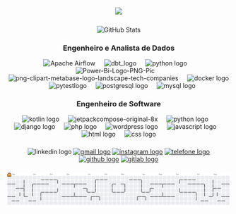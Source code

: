 ###

<p align="center">
  <a href="https://github.com/DenverCoder1/readme-typing-svg"><img src="https://readme-typing-svg.herokuapp.com?font=Time+New+Roman&color=7A7ADB&size=25&center=true&vCenter=true&width=600&height=100&lines=Olá,+sou+o+Will!+..;Sou+Engenheiro+e+Analista+de+Dados📊📈;"></a>
</p>

###

<div align="center">
  <img src="https://github-readme-stats.vercel.app/api?username=willxbernardo&show_icons=true&title_color=7A7ADB&icon_color=2234AE&text_color=D3D3D3&bg_color=0,000000,130F40&locale=en" alt="GitHub Stats" />
</div>

### **<p align="center">Engenheiro e Analista de Dados</p>**

<div align="center">
  <img width="30" height="30" alt="Apache Airflow" src="https://github.com/user-attachments/assets/3c48b281-9a98-431a-873a-8229988c0646" />
  <img width="12" />
  <img width="90" height="90" alt="dbt_logo" src="https://github.com/user-attachments/assets/3b4a5a7d-a1dc-42bc-ba60-bc5782478ee9" />
  <img width="12" />
  <img src="https://cdn.jsdelivr.net/gh/devicons/devicon/icons/python/python-original.svg" height="30" alt="python logo" />
  <img width="12" />
  <img width="80" height="80" alt="Power-Bi-Logo-PNG-Pic" src="https://github.com/user-attachments/assets/1671b6db-0106-4a17-a710-ab9878055ffc" />
  <img width="12" />
  <img width="90" height="90" alt="png-clipart-metabase-logo-landscape-tech-companies" src="https://github.com/user-attachments/assets/1674ec95-48f1-4d87-bf31-0b898ad7b665" />
  <img width="12" />
  <img src="https://cdn.jsdelivr.net/gh/devicons/devicon/icons/docker/docker-original.svg" height="30" alt="docker logo" />
  <img width="12" />
  <img width="80" height="100" alt="pytestlogo" src="https://github.com/user-attachments/assets/0e0d115d-1dde-452b-b52e-c133d3aaa51d" />
  <img width="12" />
  <img src="https://cdn.jsdelivr.net/gh/devicons/devicon/icons/postgresql/postgresql-original.svg" height="30" alt="postgresql logo" />
  <img width="12" />
  <img src="https://cdn.jsdelivr.net/gh/devicons/devicon/icons/mysql/mysql-original.svg" height="30" alt="mysql logo" />
</div>

### **<p align="center">Engenheiro de Software</p>**
<div align="center">
  <img src="https://cdn.jsdelivr.net/gh/devicons/devicon/icons/kotlin/kotlin-original.svg" height="30" alt="kotlin logo" />
  <img width="12" />
  <img width="30" height="30" alt="jetpackcompose-original-8x" src="https://github.com/user-attachments/assets/b0648e18-232d-4de4-ab35-365f906e8621" />
  <img width="12" />
  <img src="https://cdn.jsdelivr.net/gh/devicons/devicon/icons/python/python-original.svg" height="30" alt="python logo" />
  <img width="12" />
  <img src="https://cdn.jsdelivr.net/gh/devicons/devicon/icons/django/django-plain.svg" height="30" alt="django logo" />
  <img width="12" />
  <img src="https://cdn.jsdelivr.net/gh/devicons/devicon/icons/php/php-original.svg" height="30" alt="php logo" />
  <img width="12" />
  <img src="https://cdn.jsdelivr.net/gh/devicons/devicon/icons/wordpress/wordpress-plain.svg" height="30" alt="wordpress logo" />
  <img width="12" />
  <img src="https://cdn.jsdelivr.net/gh/devicons/devicon/icons/javascript/javascript-original.svg" height="30" alt="javascript logo" />
  <img width="12" />
  <img src="https://cdn.jsdelivr.net/gh/devicons/devicon/icons/html5/html5-original.svg" height="30" alt="html logo" />
  <img width="12" />
  <img src="https://cdn.jsdelivr.net/gh/devicons/devicon/icons/css3/css3-original.svg" height="30" alt="css logo" />
</div>


###

<div align="center" style="text-decoration: none;>
  <a href="https://www.linkedin.com/in/willxbernardo" target="_blank">
    <img src="https://img.shields.io/static/v1?message=LinkedIn&logo=linkedin&label=&color=0077B5&logoColor=white&labelColor=&style=for-the-badge" height="35" alt="linkedin logo"/></a>
  <a href="mailto:williambernardo838@gmail.com" target="_blank">
    <img src="https://img.shields.io/static/v1?message=Gmail&logo=gmail&label=&color=D14836&logoColor=white&labelColor=&style=for-the-badge" height="35" alt="gmail logo"/></a>
  <a href="https://www.instagram.com/willxbernardo" target="_blank">
    <img src="https://img.shields.io/static/v1?message=Instagram&logo=instagram&label=&color=E4405F&logoColor=white&labelColor=&style=for-the-badge" height="35" alt="instagram logo" /></a>
  <a href="tel:+5561999366646" target="_blank">
    <img src="https://img.shields.io/static/v1?message=Telefone&logo=whatsapp&label=&color=25D366&logoColor=white&labelColor=&style=for-the-badge" height="35" alt="telefone logo" /></a>
  <a href="https://github.com/willxbernardo" target="_blank">
    <img src="https://img.shields.io/static/v1?message=GitHub&logo=github&label=&color=181717&logoColor=white&labelColor=&style=for-the-badge" height="35" alt="github logo" /></a>
  <a href="https://gitlab.com/willxbernardo" target="_blank">
    <img src="https://img.shields.io/static/v1?message=GitLab&logo=gitlab&label=&color=FC6D26&logoColor=white&labelColor=&style=for-the-badge" height="35" alt="gitlab logo" /></a>
</div>


###

<picture>
  <source media="(prefers-color-scheme: dark)" srcset="https://raw.githubusercontent.com/willxbernardo/willxbernardo/output/pacman-contribution-graph-dark.svg">
  <source media="(prefers-color-scheme: light)" srcset="https://raw.githubusercontent.com/willxbernardo/willxbernardo/output/pacman-contribution-graph.svg">
  <img alt="pacman contribution graph" src="https://raw.githubusercontent.com/willxbernardo/willxbernardo/output/pacman-contribution-graph.svg">
</picture>


###
